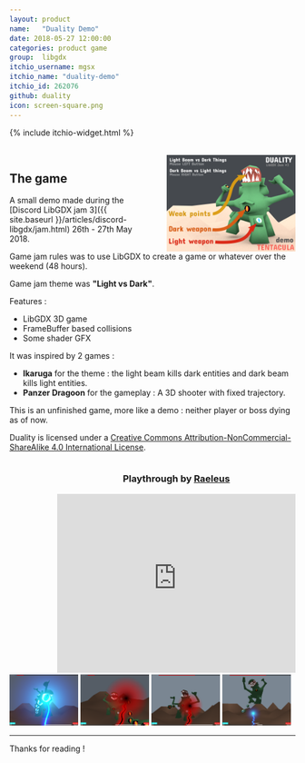 ```yaml
---
layout: product
name:   "Duality Demo"
date: 2018-05-27 12:00:00
categories: product game
group:  libgdx
itchio_username: mgsx
itchio_name: "duality-demo"
itchio_id: 262076
github: duality
icon: screen-square.png
---
```


{% include itchio-widget.html %}

<br style="clear: both;">

<img src="title-gameplay.png" width="45%" style="float: right; margin-left: 50px;">

## The game

A small demo made during the [Discord LibGDX jam 3]({{ site.baseurl }}/articles/discord-libgdx/jam.html) 26th - 27th May 2018.

Game jam rules was to use LibGDX to create a game or whatever over the weekend (48 hours).

Game jam theme was **"Light vs Dark"**.

Features :

* LibGDX 3D game
* FrameBuffer based collisions
* Some shader GFX

It was inspired by 2 games : 

* **Ikaruga** for the theme : the light beam kills dark entities and dark beam kills light entities.
* **Panzer Dragoon** for the gameplay : A 3D shooter with fixed trajectory.

This is an unfinished game, more like a demo : neither player or boss dying as of now.

Duality is licensed under a [Creative Commons Attribution-NonCommercial-ShareAlike 4.0 International License](http://creativecommons.org/licenses/by-nc-sa/4.0/).

<div style="clear: both;"></div>

<div style="float: right; margin-left: 10px; text-align: center; ">
<h3>Playthrough by <a href="https://www.youtube.com/channel/UCZhkLaB67rHVjwH1PFai0SA" target="_blank">Raeleus</a></h3>
<iframe width="420" height="315" src="https://www.youtube.com/embed/AVxSVSjcXBc?start=3152&autoplay=0" frameborder="0" allowfullscreen></iframe>
</div>


<img src="screen1.png" width="24%">
<img src="screen2.png" width="24%">
<img src="screen3.png" width="24%">
<img src="screen4.png" width="24%">

<hr>

Thanks for reading !
